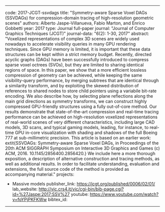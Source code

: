 ---

code: 2017-JCGT-ssvdags
title: "Symmetry-aware Sparse Voxel DAGs (SSVDAGs) for compression-domain tracing of high-resolution geometric scenes"
authors: Alberto Jaspe-Villanueva, Fabio Marton, and Enrico Gobbetti
year: 2017
type: Journal full-paper
journal: "Journal of Computer Graphics Techniques (JCGT)"
journal-data: "6(2): 1-30, 2017"
abstract: "Voxelized representations of complex 3D scenes are widely used nowadays to accelerate visibility queries in many GPU rendering techniques. Since GPU memory is limited, it is important that these data structures can be kept within a strict memory budget. Recently, directed acyclic graphs (DAGs) have been successfully introduced to compress sparse voxel octrees (SVOs), but they are limited to sharing identical regions of space. In this paper, we show that a more efficient lossless compression of geometry can be achieved, while keeping the same visibility-query performance, by merging subtrees that are identical through a similarity transform, and by exploiting the skewed distribution of references to shared nodes to store child pointers using a variabile bit-rate encoding. We also describe how, by selecting plane reflections along the main grid directions as symmetry transforms, we can construct highly compressed GPU-friendly structures using a fully out-of-core method. Our results demonstrate that state-of-the-art compression and real-time tracing performance can be achieved on high-resolution voxelized representations of real-world scenes of very different characteristics, including large CAD models, 3D scans, and typical gaming models, leading, for instance, to real-time GPU in-core visualization with shading and shadows of the full Boeing 777 at sub-millimetric precision. This article is based on an earlier work: 	extit{SSVDAGs: Symmetry-aware Sparse Voxel DAGs, in Proceedings of the 20th ACM SIGGRAPH Symposium on Interactive 3D Graphics and Games (c) ACM, 2016. 10.1145/2856400.2856420.} We include here a more thorough exposition, a description of alternative construction and tracing methods, as well as additional results. In order to facilitate understanding, evaluation and extensions, the full source code of the method is provided as accompanying material."
projects: 
 - Massive models
publisher_link: https://jcgt.org/published/0006/02/01/
lab_website: http://vic.crs4.it/vic/cgi-bin/bib-page.cgi?id=%27Jaspe:2017:SSV%27
youtube: https://www.youtube.com/watch?v=foYPjPKFKWw
bibtex_id: 

---